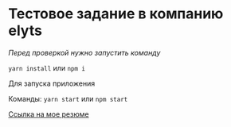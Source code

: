 # Тестовое задание в компанию elyts

*Перед проверкой нужно запустить команду* 

```yarn install``` или ```npm i```

Для запуска приложения 

Команды: ```yarn start``` или ```npm start```

 [Ссылка на мое резюме](https://kazan.hh.ru/resume/dc570911ff0905abef0039ed1f5973436d3473) 
